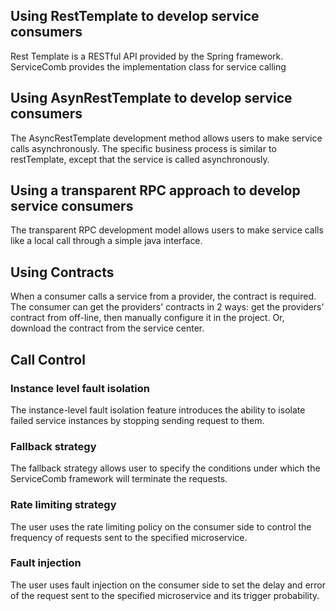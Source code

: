 ## Using RestTemplate to develop service consumers
Rest Template is a RESTful API provided by the Spring framework.  ServiceComb provides the implementation class for service calling

## Using AsynRestTemplate to develop service consumers
The AsyncRestTemplate development method allows users to make service calls asynchronously. The specific business process is similar to restTemplate, except that the service is called asynchronously.

## Using a transparent RPC approach to develop service consumers

The transparent RPC development model allows users to make service calls like a local call through a simple java interface.

## Using Contracts
When a consumer calls a service from a provider, the contract is required. The consumer can get the providers' contracts in 2 ways: get the providers' contract from off-line, then manually configure it in the  project. Or, download the contract from the service center.

## Call Control

### Instance level fault isolation
The instance-level fault isolation feature introduces the ability to isolate failed service instances by stopping sending request to them.

### Fallback strategy
The fallback strategy allows user to specify the conditions under which the ServiceComb framework will terminate the requests.

### Rate limiting strategy
The user uses the rate limiting policy on the consumer side to control the frequency of requests sent to the specified microservice.

### Fault injection
The user uses fault injection on the consumer side to set the delay and error of the request sent to the specified microservice and its trigger probability.